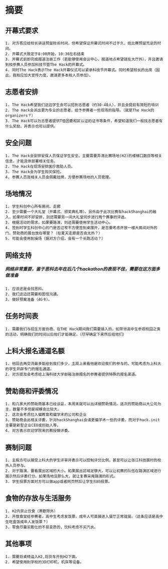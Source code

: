 # 摘要

## 开幕式要求

    1. 对方答应给校长讲话预留较长时间，但希望保证开幕式时间不过于久，给比赛预留充足的时间。
    2. 开幕式大致定于8:00开始，10:30左右结束
    3. 开幕式前即完成报道注册工作（若能够使用会议中心，报道地点希望就在大厅外），并且邀请到校参赛人员参加科技节暨The Hack的开幕式。
    4. 同时The Hack表示The Hack开幕仪式可以紧承科技节开幕式。同时希望校长的出席（因此，我校应加大宣传力度，邀请更多本校人员参加）。

## 志愿者安排

    1. The Hack希望我们这边学生会可以招到志愿者（约30-40人），并且会提前有简短的培训
    2. The Hack会派出更为专业的志愿者，给予参赛者一些现场的指导。（就是The Hack的organizers？）
    3. The Hack可以为志愿者提供T恤团委和区认证的证书等条件，希望知道我们一般找志愿者有什么奖励，并表示也可以提供。

## 安全问题

    1. The Hack会安排安保人员保证学生安全。主要需要弄清比赛场地(H2)的楼梯口数目等相关信息，才能具体部署相关任务。
    2. The Hack在现场安排医疗救助人员。
    3. The Hack会为学生购买保险。
    4. 参赛人员及相关人员会佩戴挂牌，方便参赛场地的人员管理。

## 场地情况

    1. 学生科创中心所有房间、走廊
    2. 至少需要一个大礼堂（开幕式、颁奖典礼等）。另外由于此次比赛有hackShanghai的融入，如果时间不好安排，则还需要另一间大礼堂同步进行两个赛事的评选。
    3. 根据活动的需求，如果要路演，则还需要使用学生活动中心。
    4. 签到时学生科创中心的门是否过窄不方便签到桌摆开，是否要考虑开放一楼大房间对外的门，赞助商的展台放在哪里？（在夏天走廊是否会太热？）
    5. 可能会使用到操场（据对方介绍，会有一个长跑活动？）

## 网络支持
##### 网络非常重要，鉴于思科去年在后几个hackathon的表现不佳，需要在这方面多做准备

    1. 应该还是会找思科。
    2. 我们这边还需要和图信沟通。
    3. 做好预案准备（4G卡）。

## 任务时间表

    1. 需要我们与招生方面协商，在THE Hack期间我们需要插入的，如带领高中生参观校园之类的活动，明确我们的时间以后他们才能确定。（尽早确定下来然后给他们）

## 上科大报名通道名额

    1. 他回去再交流最多能给到我们多少，主观上来看他是欢迎我们的参与的，可能考虑为上科大的学生开辟专门的报名通道。
    2. 对方提及会考虑给上海科技大学邮箱注册报名的参赛者提供特殊的报名渠道。

## 赞助商和评委情况

    1. 和几家大的赞助商基本已经谈妥，本周末就可以出详细赞助情况。这次的赞助商以大公司为主，数量不多但是规模会比较大。
    2. 这次会考虑拉入偏教育和偏学术的公司和企业
    3. 赞助商会出相关评委，针对hackShanghai会请更偏学术一些的评委，而对于hack.init主要是新型企业CEO或创始人等。
    4. 对方表示欢迎学院来的教授做评委。

## 赛制问题

    1. 主板方可以接受上科大的学生评审并表示可以控制评分比例，甚至可以让张江科技展时的校外人员参与。
    2. 对于路演，要看展出区域的大小。如果展出区域足够大，可以让初赛的队伍在路演区域进行展示然后评委打分。如果场地没那么大，就让复赛采用路演的形式。
    3. 学生投票方面对方可以做app或者网页然后让学生扫码投票。

## 食物的存放与生活服务

    1. H2内禁止饮食（茶歇除外）
    2. 开放食堂给参赛者，高中生考虑发饭票，成年人可直接进入餐厅正常就餐。（这条应该是高中生吃盒饭成年人发饭票？）
    3. 零食尽量买膨化的不易变质的，饮料考虑不买汽水。

## 其他事项

    1. 需要将桌椅运入H2,将货车开到H2下面。
    2. 希望使用到学校的3D打印机，机床等设备。
